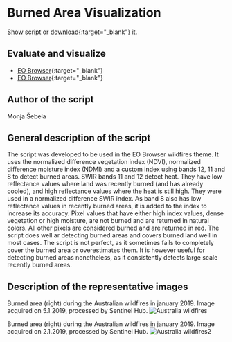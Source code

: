 # Burned Area Visualization 

<a href="#" id='togglescript'>Show</a> script or [download](script.js){:target="_blank"} it.
<div id='script_view' style="display:none">
{% highlight javascript %}
      {% include_relative script.js %}
{% endhighlight %}
</div>

## Evaluate and visualize

 - [EO Browser](https://apps.sentinel-hub.com/eo-browser/?lat=-21.9126&lng=116.6697&zoom=12&time=2019-01-05&preset=BURNED-AREAS-DETECTION&datasource=Sentinel-2%20L2A%20-%20wildfires){:target="_blank"}  
 - [EO Browser](https://apps.sentinel-hub.com/eo-browser/?lat=-23.6580&lng=129.8370&zoom=12&time=2019-01-02&preset=BURNED-AREAS-DETECTION&datasource=Sentinel-2%20L2A%20-%20wildfires){:target="_blank"} 

## Author of the script
Monja Šebela

## General description of the script

The script was developed to be used in the EO Browser wildfires theme. It uses the normalized difference vegetation index (NDVI), normalized difference moisture index (NDMI) and a custom index using bands 12, 11 and 8 to detect burned areas. SWIR bands 11 and 12 detect heat. They have low reflectance values where land was recently burned (and has already cooled), and high reflectance values where the heat is still high. They were used in a normalized difference SWIR index. As band 8 also has low reflectance values in recently burned areas, it is added to the index to increase its accuracy. Pixel values that have either high index values, dense vegetation or high moisture, are not burned and are returned in natural colors. All other pixels are considered burned and are returned in red. The script does well ar detecting burned areas and covers burned land well in most cases. The script is not perfect, as it sometimes fails to completely cover the burned area or overestimates them. It is however useful for detecting burned areas nonetheless, as it consistently detects large scale recently burned areas. 

## Description of the representative images

Burned area (right) during the Australian wildfires in january 2019. Image acquired on 5.1.2019, processed by Sentinel Hub. 
![Australia wildfires](fig/fig1.jpg)

Burned area (right) during the Australian wildfires in january 2019. Image acquired on 2.1.2019, processed by Sentinel Hub. 
![Australia wildfires2](fig/fig2.jpg)








